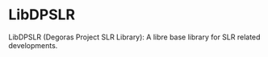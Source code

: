 # LibDPSLR
LibDPSLR (Degoras Project SLR Library): A libre base library for SLR related developments.
